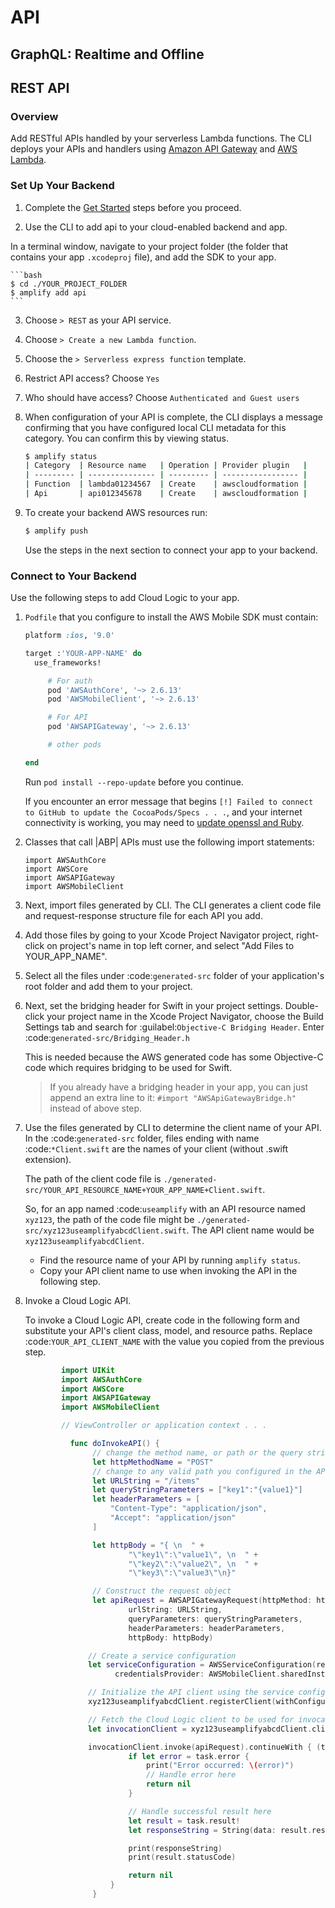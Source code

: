 # API

## GraphQL: Realtime and Offline

## REST API

### Overview

Add RESTful APIs handled by your serverless Lambda functions. The CLI deploys your APIs and handlers using [Amazon API Gateway](http://docs.aws.amazon.com/apigateway/latest/developerguide/) and [AWS Lambda](http://docs.aws.amazon.com/lambda/latest/dg/).

### Set Up Your Backend

1. Complete the [Get Started](./get-started) steps before you proceed.

2. Use the CLI to add api to your cloud-enabled backend and app.

 In a terminal window, navigate to your project folder (the folder that contains your app `.xcodeproj` file), and add the SDK to your app.

	```bash
	$ cd ./YOUR_PROJECT_FOLDER
	$ amplify add api
	```

3. Choose `> REST` as your API service.

4. Choose `> Create a new Lambda function`.

5. Choose the `> Serverless express function` template.

6. Restrict API access? Choose `Yes`

7. Who should have access? Choose `Authenticated and Guest users`

8. When configuration of your API is complete, the CLI displays a message confirming that you have configured local CLI metadata for this category. You can confirm this by viewing status.

    ```bash
    $ amplify status
    | Category  | Resource name   | Operation | Provider plugin   |
    | --------- | --------------- | --------- | ----------------- |
    | Function  | lambda01234567  | Create    | awscloudformation |
    | Api       | api012345678    | Create    | awscloudformation |
    ```

9. To create your backend AWS resources run:

    ```bash
    $ amplify push
    ```

   Use the steps in the next section to connect your app to your backend.

### Connect to Your Backend

Use the following steps to add Cloud Logic to your app.

1. `Podfile` that you configure to install the AWS Mobile SDK must contain:

	```ruby
	platform :ios, '9.0'

	target :'YOUR-APP-NAME' do
	  use_frameworks!

	     # For auth
	     pod 'AWSAuthCore', '~> 2.6.13'
	     pod 'AWSMobileClient', '~> 2.6.13'

	     # For API
	     pod 'AWSAPIGateway', '~> 2.6.13'

	     # other pods

	end
	```

	Run `pod install --repo-update` before you continue.

	If you encounter an error message that begins `[!] Failed to connect to GitHub to update the CocoaPods/Specs . . .`, and your internet connectivity is working, you may need to [update openssl and Ruby](https://stackoverflow.com/questions/38993527/cocoapods-failed-to-connect-to-github-to-update-the-cocoapods-specs-specs-repo/48962041#48962041).

2. Classes that call |ABP| APIs must use the following import statements:

	```
	import AWSAuthCore
	import AWSCore
	import AWSAPIGateway
	import AWSMobileClient
	```

3. Next, import files generated by CLI. The CLI generates a client code file and request-response structure file for each API you add.

4. Add those files by going to your Xcode Project Navigator project, right-click on project's name in top left corner, and select "Add Files to YOUR_APP_NAME".

5. Select all the files under :code:`generated-src` folder of your application's root folder and add them to your project.

6. Next, set the bridging header for Swift in your project settings. Double-click your project name in the Xcode Project Navigator, choose the Build Settings tab and search for  :guilabel:`Objective-C Bridging Header`. Enter :code:`generated-src/Bridging_Header.h`

	This is needed because the AWS generated code has some Objective-C code which requires bridging to be used for Swift.

	> If you already have a bridging header in your app, you can just append an extra line to it: `#import "AWSApiGatewayBridge.h"` instead of above step.

7. Use the files generated by CLI to determine the client name of your API. In the :code:`generated-src` folder, files ending with name :code:`*Client.swift` are the names of your client (without .swift extension).

	The path of the client code file is `./generated-src/YOUR_API_RESOURCE_NAME+YOUR_APP_NAME+Client.swift`.

	So, for an app named :code:`useamplify` with an API resource named `xyz123`, the path of the code file might be `./generated-src/xyz123useamplifyabcdClient.swift`. The API client name would be `xyz123useamplifyabcdClient`.

	- Find the resource name of your API by running `amplify status`.
	- Copy your API client name to use when invoking the API in the following step.


8. Invoke a Cloud Logic API.

	To invoke a Cloud Logic API, create code in the following form and substitute your API's
	client class, model, and resource paths. Replace :code:`YOUR_API_CLIENT_NAME` with the value you copied from the previous step.

	```swift
            import UIKit
            import AWSAuthCore
            import AWSCore
            import AWSAPIGateway
            import AWSMobileClient

            // ViewController or application context . . .

              func doInvokeAPI() {
                   // change the method name, or path or the query string parameters here as desired
                   let httpMethodName = "POST"
                   // change to any valid path you configured in the API
                   let URLString = "/items"
                   let queryStringParameters = ["key1":"{value1}"]
                   let headerParameters = [
                       "Content-Type": "application/json",
                       "Accept": "application/json"
                   ]

                   let httpBody = "{ \n  " +
                           "\"key1\":\"value1\", \n  " +
                           "\"key2\":\"value2\", \n  " +
                           "\"key3\":\"value3\"\n}"

                   // Construct the request object
                   let apiRequest = AWSAPIGatewayRequest(httpMethod: httpMethodName,
                           urlString: URLString,
                           queryParameters: queryStringParameters,
                           headerParameters: headerParameters,
                           httpBody: httpBody)

                  // Create a service configuration
                  let serviceConfiguration = AWSServiceConfiguration(region: AWSRegionType.USEast1,
                        credentialsProvider: AWSMobileClient.sharedInstance().getCredentialsProvider())

                  // Initialize the API client using the service configuration
                  xyz123useamplifyabcdClient.registerClient(withConfiguration: serviceConfiguration!, forKey: "CloudLogicAPIKey")

                  // Fetch the Cloud Logic client to be used for invocation
                  let invocationClient = xyz123useamplifyabcdClient.client(forKey: "CloudLogicAPIKey")

                  invocationClient.invoke(apiRequest).continueWith { (task: AWSTask) -> Any? in
                           if let error = task.error {
                               print("Error occurred: \(error)")
                               // Handle error here
                               return nil
                           }

                           // Handle successful result here
                           let result = task.result!
                           let responseString = String(data: result.responseData!, encoding: .utf8)

                           print(responseString)
                           print(result.statusCode)

                           return nil
                       }
                   }
	```
